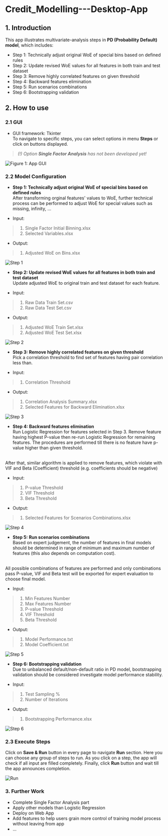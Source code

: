 # Credit_Modelling---Desktop-App

## 1. Introduction ##
This app illustrates multivariate-analysis steps in **PD (Probability Default) model**, which includes:

* Step 1: Technically adjust original WoE of special bins based on defined rules
* Step 2: Update revised WoE values for all features in both train and test dataset
* Step 3: Remove highly correlated features on given threshold
* Step 4: Backward features elimination
* Step 5: Run scenarios combinations
* Step 6: Bootstrapping validation

## 2. How to use ##
### 2.1 GUI ###
* GUI framework: Tkinter <br/>
To navigate to specific steps, you can select options in menu **Steps** or click on buttons displayed.

>*(!) Option **Single Factor Analysis** has not been developed yet!*

![Figure 1: App GUI](./pic/gui.PNG)

### 2.2 Model Configuration ###
* **Step 1: Technically adjust original WoE of special bins based on defined rules** <br/>
After transforming orginal features' values to WoE, further technical process can be performed to adjust WoE for special values such as missing, infinity, ...

* Input:
> 1. Single Factor Initial Binning.xlsx
> 2. Selected Variables.xlsx

* Output: 
> 1. Adjusted WoE on Bins.xlsx

![Step 1](./pic/step1.PNG)

* **Step 2: Update revised WoE values for all features in both train and test dataset** <br/>
Update adjusted WoE to original train and test dataset for each feature. 

* Input:
> 1. Raw Data Train Set.csv
> 2. Raw Data Test Set.csv

* Output: 
> 1. Adjusted WoE Train Set.xlsx
> 2. Adjusted WoE Test Set.xlsx

![Step 2](./pic/step2.PNG)

* **Step 3: Remove highly correlated features on given threshold** <br/>
Pick a correlation threshold to find set of features having pair correlation less than.

* Input:
> 1. Correlation Threshold

* Output: 
> 1. Correlation Analysis Summary.xlsx
> 2. Selected Features for Backward Elimination.xlsx

![Step 3](./pic/step3.PNG)

* **Step 4: Backward features elimination** <br/>
Run Logistic Regression for features selected in Step 3. Remove feature having highest P-value then re-run Logistic Regression for remaining features. The procedures are performed till there is no feature have p-value higher than given threshold.
<br/>
After that, similar algorithm is applied to remove features, which violate with VIF and Beta (Coefficient) threshold (e.g. coefficients should be negative)

* Input:
> 1. P-value Threshold
> 2. VIF Threshold
> 3. Beta Threshold

* Output:
> 1. Selected Features for Scenarios Combinations.xlsx

![Step 4](./pic/step4.PNG)

* **Step 5: Run scenarios combinations** <br/>
Based on expert judgement, the number of features in final models should be determined in range of minimum and maximum number of features (this also depends on computation cost).
<br/>
All possible combinations of features are performed and only combinations pass P-value, VIF and Beta test will be exported for expert evaluation to choose final model.

* Input:
> 1. Min Features Number
> 2. Max Features Number
> 3. P-value Threshold
> 4. VIF Threshold
> 5. Beta Threshold

* Output: 
> 1. Model Performance.txt
> 2. Model Coefficient.txt

![Step 5](./pic/step5.PNG)

* **Step 6: Bootstrapping validation** <br/>
Due to unbalanced default/non-default ratio in PD model, bootstrapping validation should be considered investigate model performance stability.

* Input:
> 1. Test Sampling %
> 2. Number of Iterations

* Output: 
> 1. Bootstrapping Performance.xlsx

![Step 6](./pic/step6.PNG)

### 2.3 Execute Steps ###
Click on **Save & Run** button in every page to navigate **Run** section.
Here you can choose any group of steps to run. As you click on a step, the app will check if all input are filled completely.
Finally, click **Run** button and wait till the app announces completion.

![Run](./pic/run.PNG)

### 3. Further Work ###
* Complete Single Factor Analysis part
* Apply other models than Logistic Regression
* Deploy on Web App
* Add features to help users grain more control of training model process without leaving from app
* ...
